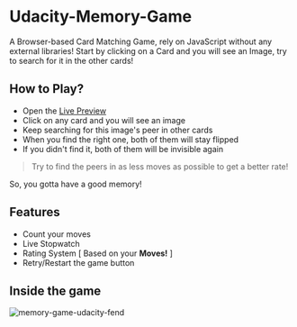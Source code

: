 # Udacity-Memory-Game
A Browser-based Card Matching Game, rely on JavaScript without any external libraries!
Start by clicking on a Card and you will see an Image, try to search for it in the other cards!

## How to Play?
- Open the [Live Preview](https://elharony.github.io/FEND-Memory-Game/)
- Click on any card and you will see an image
- Keep searching for this image's peer in other cards
- When you find the right one, both of them will stay flipped
- If you didn't find it, both of them will be invisible again

> Try to find the peers in as less moves as possible to get a better rate!

So, you gotta have a good memory!

## Features
- Count your moves
- Live Stopwatch
- Rating System [ Based on your **Moves!** ]
- Retry/Restart the game button

## Inside the game
![memory-game-udacity-fend](https://user-images.githubusercontent.com/16986422/39929094-6f7cd7d4-5537-11e8-9ff8-4d0746535353.PNG)
